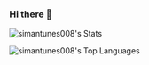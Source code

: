 ### Hi there 👋


![simantunes008's Stats](https://github-readme-stats.vercel.app/api?username=simantunes008&theme=prussian&show_icons=true&hide_border=true&count_private=true)

![simantunes008's Top Languages](https://github-readme-stats.vercel.app/api/top-langs/?username=simantunes008&theme=prussian&show_icons=true&hide_border=true&layout=compact)


<!--
**simantunes008/simantunes008** is a ✨ _special_ ✨ repository because its `README.md` (this file) appears on your GitHub profile.

Here are some ideas to get you started:

- 🔭 I’m currently working on ...
- 🌱 I’m currently learning ...
- 👯 I’m looking to collaborate on ...
- 🤔 I’m looking for help with ...
- 💬 Ask me about ...
- 📫 How to reach me: ...
- 😄 Pronouns: ...
- ⚡ Fun fact: ...
-->
